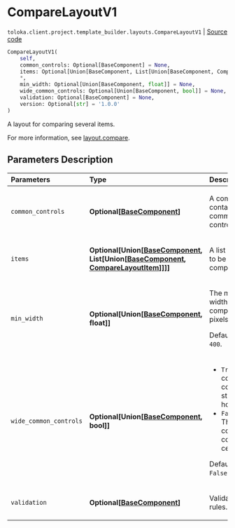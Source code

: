 # CompareLayoutV1
`toloka.client.project.template_builder.layouts.CompareLayoutV1` | [Source code](https://github.com/Toloka/toloka-kit/blob/v1.2.0.post1/src/client/project/template_builder/layouts.py#L105)

```python
CompareLayoutV1(
    self,
    common_controls: Optional[BaseComponent] = None,
    items: Optional[Union[BaseComponent, List[Union[BaseComponent, CompareLayoutItem]]]] = None,
    *,
    min_width: Optional[Union[BaseComponent, float]] = None,
    wide_common_controls: Optional[Union[BaseComponent, bool]] = None,
    validation: Optional[BaseComponent] = None,
    version: Optional[str] = '1.0.0'
)
```

A layout for comparing several items.


For more information, see [layout.compare](https://toloka.ai/docs/template-builder/reference/layout.compare).

## Parameters Description

| Parameters | Type | Description |
| :----------| :----| :-----------|
`common_controls`|**Optional\[[BaseComponent](toloka.client.project.template_builder.base.BaseComponent.md)\]**|<p>A component containing common controls.</p>
`items`|**Optional\[Union\[[BaseComponent](toloka.client.project.template_builder.base.BaseComponent.md), List\[Union\[[BaseComponent](toloka.client.project.template_builder.base.BaseComponent.md), [CompareLayoutItem](toloka.client.project.template_builder.layouts.CompareLayoutItem.md)\]\]\]\]**|<p>A list of items to be compared.</p>
`min_width`|**Optional\[Union\[[BaseComponent](toloka.client.project.template_builder.base.BaseComponent.md), float\]\]**|<p>The minimum width of the component in pixels. </p><p>Default value: `400`.</p>
`wide_common_controls`|**Optional\[Union\[[BaseComponent](toloka.client.project.template_builder.base.BaseComponent.md), bool\]\]**|<ul> <li>`True` — The common controls are stretched horizontally.</li> <li>`False` — The common controls are centered.</li> </ul> <p></p><p>Default value: `False`.</p>
`validation`|**Optional\[[BaseComponent](toloka.client.project.template_builder.base.BaseComponent.md)\]**|<p>Validation rules.</p>
